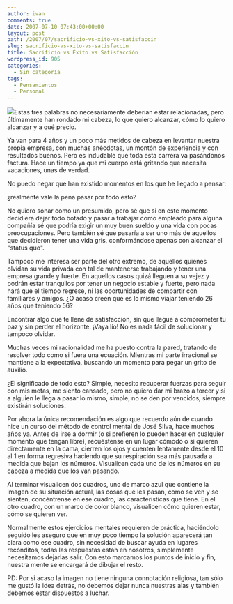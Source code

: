 ```yaml
---
author: ivan
comments: true
date: 2007-07-10 07:43:00+00:00
layout: post
path: /2007/07/sacrificio-vs-xito-vs-satisfaccin
slug: sacrificio-vs-xito-vs-satisfaccin
title: Sacrificio vs Éxito vs Satisfacción
wordpress_id: 905
categories:
  - Sin categoría
tags:
  - Pensamientos
  - Personal
---
```


[![](http://ivan.campananaranjo.com/wp-content/uploads/2007/07/archangel.jpg)](http://4.bp.blogspot.com/_T2UWuNJg3dQ/RpL_PsjduRI/AAAAAAAAALQ/2UX46JBgctw/s1600-h/archangel.jpg)Estas tres palabras no necesariamente deberían estar relacionadas, pero últimamente han rondado mi cabeza, lo que quiero alcanzar, cómo lo quiero alcanzar y a qué precio.

Ya van para 4 años y un poco más metidos de cabeza en levantar nuestra propia empresa, con muchas anécdotas, un montón de experiencia y con resultados buenos. Pero es indudable que toda esta carrera va pasándonos factura. Hace un tiempo ya que mi cuerpo está gritando que necesita vacaciones, unas de verdad.

No puedo negar que han existido momentos en los que he llegado a pensar:

<blockquote></blockquote>

¿realmente vale la pena pasar por todo esto?

No quiero sonar como un presumido, pero sé que si en este momento decidiera dejar todo botado y pasar a trabajar como empleado para alguna compañía sé que podría exigir un muy buen sueldo y una vida con pocas preocupaciones. Pero también sé que pasaría a ser uno más de aquellos que decidieron tener una vida gris, conformándose apenas con alcanzar el "status quo".

Tampoco me interesa ser parte del otro extremo, de aquellos quienes olvidan su vida privada con tal de mantenerse trabajando y tener una empresa grande y fuerte. En aquellos casos quizá lleguen a su vejez y podrán estar tranquilos por tener un negocio estable y fuerte, pero nada hará que el tiempo regrese, ni las oportunidades de compartir con familiares y amigos. ¿O acaso creen que es lo mismo viajar teniendo 26 años que teniendo 56?

Encontrar algo que te llene de satisfacción, sin que llegue a comprometer tu paz y sin perder el horizonte. ¡Vaya lío! No es nada fácil de solucionar y tampoco olvidar.

Muchas veces mi racionalidad me ha puesto contra la pared, tratando de resolver todo como si fuera una ecuación. Mientras mi parte irracional se mantiene a la expectativa, buscando un momento para pegar un grito de auxilio.

¿El significado de todo esto? Simple, necesito recuperar fuerzas para seguir con mis metas, me siento cansado, pero no quiero dar mi brazo a torcer y si a alguien le llega a pasar lo mismo, simple, no se den por vencidos, siempre existirán soluciones.

Por ahora la única recomendación es algo que recuerdo aún de cuando hice un curso del método de control mental de José Silva, hace muchos años ya. Antes de irse a dormir (o si prefieren lo pueden hacer en cualquier momento que tengan libre), recuéstense en un lugar cómodo o si quieren directamente en la cama, cierren los ojos y cuenten lentamente desde el 10 al 1 en forma regresiva haciendo que su respiración sea más pausada a medida que bajan los números. Visualicen cada uno de los números en su cabeza a medida que los van pasando.

Al terminar visualicen dos cuadros, uno de marco azul que contiene la imagen de su situación actual, las cosas que les pasan, como se ven y se sienten, concéntrense en ese cuadro, las características que tiene. En el otro cuadro, con un marco de color blanco, visualicen cómo quieren estar, cómo se quieren ver.

Normalmente estos ejercicios mentales requieren de práctica, haciéndolo seguido les aseguro que en muy poco tiempo la solución aparecerá tan clara como ese cuadro, sin necesidad de buscar ayuda en lugares recónditos, todas las respuestas están en nosotros, simplemente necesitamos dejarlas salir. Con esto marcamos los puntos de inicio y fin, nuestra mente se encargará de dibujar el resto.

PD: Por si acaso la imagen no tiene ninguna connotación religiosa, tan sólo me gustó la idea detrás, no debemos dejar nunca nuestras alas y también debemos estar dispuestos a luchar.
